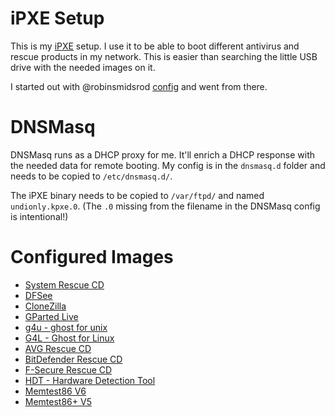 iPXE Setup
==========

This is my [iPXE](http://ipxe.org/) setup. I use it to be able to boot
different antivirus and rescue products in my network. This is easier than
searching the little USB drive with the needed images on it.

I started out with @robinsmidsrod [config](https://gist.github.com/robinsmidsrod/2234639)
and went from there.


DNSMasq
=======

DNSMasq runs as a DHCP proxy for me. It'll enrich a DHCP response with the
needed data for remote booting. My config is in the `dnsmasq.d` folder and
needs to be copied to `/etc/dnsmasq.d/`.

The iPXE binary needs to be copied to `/var/ftpd/` and named `undionly.kpxe.0`.
(The `.0` missing from the filename in the DNSMasq config is intentional!)


Configured Images
=================

* [System Rescue CD](https://www.system-rescue-cd.org/)
* [DFSee](http://www.dfsee.com/)
* [CloneZilla](http://clonezilla.org/)
* [GParted Live](http://gparted.org/livecd.php)
* [g4u - ghost for unix](http://www.feyrer.de/g4u/)
* [G4L - Ghost for Linux](https://sourceforge.net/projects/g4l/)
* [AVG Rescue CD](http://www.avg.com/ww-en/avg-rescue-cd)
* [BitDefender Rescue CD](http://www.bitdefender.com/support/how-to-create-a-bitdefender-rescue-cd-627.html)
* [F-Secure Rescue CD](https://www.f-secure.com/en/web/labs_global/rescue-cd)
* [HDT - Hardware Detection Tool](http://www.hdt-project.org/)
* [Memtest86 V6](http://www.memtest86.com/)
* [Memtest86+ V5](http://www.memtest.org/)
